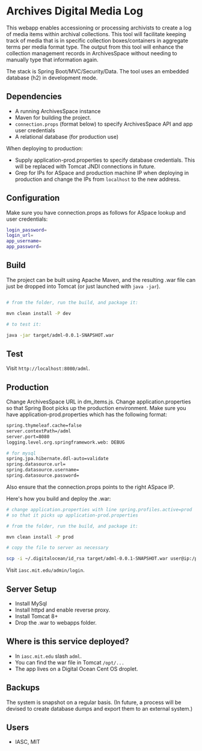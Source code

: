 # Archives Digital Media Log

This webapp enables accessioning or processing archivists to create a log of media
items within archival collections. This tool will facilitate keeping track of media
that is in specific collection boxes/containers in aggregate terms per media format
type. The output from this tool will enhance the collection management records in
ArchivesSpace without needing to manually type that information again.

The stack is Spring Boot/MVC/Security/Data. The tool uses an embedded database (h2) in development mode.


Dependencies
-------------

- A running ArchivesSpace instance
- Maven for building the project.
- `connection.props` (format below) to specify ArchivesSpace API and app user credentials
- A relational database (for production use)

When deploying to production:

- Supply application-prod.properties to specify database credentials. This will be replaced
with Tomcat JNDI connections in future.
- Grep for IPs for ASpace and production machine IP when deploying in production and change
the IPs from `localhost` to the new address.

Configuration
---------------

Make sure you have connection.props as follows for ASpace lookup and user credentials:

```sh
login_password=
login_url=
app_username=
app_password=
```


Build
--------------

The project can be built using Apache Maven, and the resulting .war file can just be dropped into Tomcat 
(or just launched with `java -jar`).

```sh

# from the folder, run the build, and package it:

mvn clean install -P dev

# to test it:

java -jar target/adml-0.0.1-SNAPSHOT.war

```

Test
--------

Visit `http://localhost:8080/adml`.


Production
--------

Change ArchivesSpace URL in dm_items.js.
Change application.properties so that Spring Boot picks up the production environment.
Make sure you have application-prod.properties which has the following format:


```sh
spring.thymeleaf.cache=false
server.contextPath=/adml
server.port=8080
logging.level.org.springframework.web: DEBUG

# for mysql
spring.jpa.hibernate.ddl-auto=validate
spring.datasource.url=
spring.datasource.username=
spring.datasource.password=
```

Also ensure that the connection.props points to the right ASpace IP.


Here's how you build and deploy the .war:

```sh
# change application.properties with line spring.profiles.active=prod
# so that it picks up application-prod.properties

# from the folder, run the build, and package it:

mvn clean install -P prod

# copy the file to server as necessary

scp -i ~/.digitalocean/id_rsa target/adml-0.0.1-SNAPSHOT.war user@ip:/path

```

Visit `iasc.mit.edu/admin/login`.


Server Setup
-------------------
- Install MySql
- Install httpd and enable reverse proxy.
- Install Tomcat 8+
- Drop the .war to webapps folder.

Where is this service deployed?
---------------------------------
- In `iasc.mit.edu` slash `adml`.
- You can find the war file in Tomcat `/opt/...`
- The app lives on a Digital Ocean Cent OS droplet.

Backups
-------

The system is snapshot on a regular basis. (In future, a process will be devised to
create database dumps and export them to an external system.)


Users
------

- IASC, MIT
